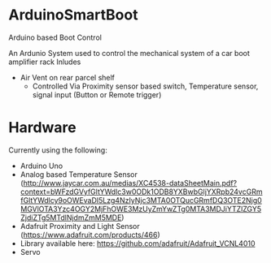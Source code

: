 # ArduinoSmartBoot
Arduino based Boot Control

An Ardunio System used to control the mechanical system of a car boot amplifier rack
Inludes
* Air Vent on rear parcel shelf 
  * Controlled Via Proximity sensor based switch, Temperature sensor, signal input (Button or Remote trigger) 

# Hardware
Currently using the following: 
* Arduino Uno 
* Analog based Temperature Sensor (http://www.jaycar.com.au/medias/XC4538-dataSheetMain.pdf?context=bWFzdGVyfGltYWdlc3w0ODk1ODB8YXBwbGljYXRpb24vcGRmfGltYWdlcy9oOWEvaDI5Lzg4NzIyNjc3MTA0OTQucGRmfDQ3OTE2Njg0MGVlOTA3Yzc4OGY2MjFhOWE3MzUyZmYwZTg0MTA3MDJiYTZlZGY5ZjdiZTg5MTdlNjdmZmM5MDE)
* Adafruit Proximity and Light Sensor (https://www.adafruit.com/products/466) 
 * Library available here: https://github.com/adafruit/Adafruit_VCNL4010
* Servo 

